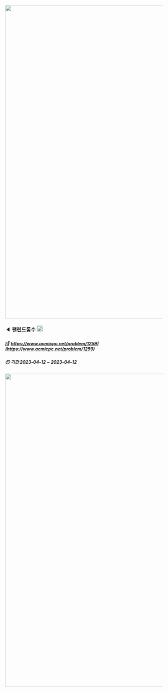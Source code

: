 <div><img src="https://user-images.githubusercontent.com/116149736/200574871-cf4ba89d-73f1-461e-adb7-7dd300720fff.jpg" width="1000"/>

### :speaker: 팰린드롬수 <img src="https://static.solved.ac/tier_small/5.svg" height="19"/>
  
##### [:link: https://www.acmicpc.net/problem/1259](https://www.acmicpc.net/problem/1259)
##### :clock10: 기간 2023-04-12 ~ 2023-04-12
  
<div><img src="https://user-images.githubusercontent.com/116149736/200578139-c971c35c-12fb-4f41-a730-db93e0301797.jpg" width="1000"/>